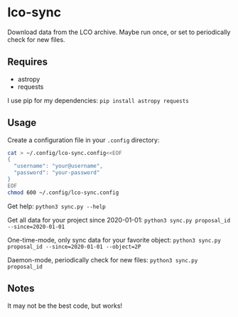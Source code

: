 # lco-sync
Download data from the LCO archive.  Maybe run once, or set to periodically check for new files.

## Requires
* astropy
* requests

I use pip for my dependencies: `pip install astropy requests`

## Usage

Create a configuration file in your `.config` directory:
```bash
cat > ~/.config/lco-sync.config<<EOF
{
  "username": "your@username",
  "password": "your-password"
}
EOF
chmod 600 ~/.config/lco-sync.config
```

Get help: `python3 sync.py --help`

Get all data for your project since 2020-01-01: `python3 sync.py proposal_id --since=2020-01-01`

One-time-mode, only sync data for your favorite object: `python3 sync.py proposal_id --since=2020-01-01 --object=2P`

Daemon-mode, periodically check for new files: `python3 sync.py proposal_id`

## Notes
It may not be the best code, but works!
